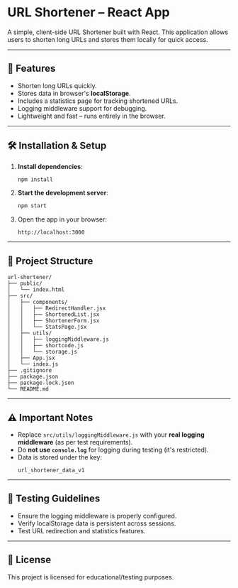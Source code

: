 # URL Shortener – React App

A simple, client-side URL Shortener built with React. This application allows users to shorten long URLs and stores them locally for quick access.

---

## 🚀 Features

- Shorten long URLs quickly.
- Stores data in browser's **localStorage**.
- Includes a statistics page for tracking shortened URLs.
- Logging middleware support for debugging.
- Lightweight and fast – runs entirely in the browser.

---

## 🛠️ Installation & Setup


1. **Install dependencies**:
   ```bash
   npm install
   ```

2. **Start the development server**:
   ```bash
   npm start
   ```

3. Open the app in your browser:
   ```
   http://localhost:3000
   ```

---

## 📂 Project Structure

```
url-shortener/
├── public/
│   └── index.html
├── src/
│   ├── components/
│   │   ├── RedirectHandler.jsx
│   │   ├── ShortenedList.jsx
│   │   ├── ShortenerForm.jsx
│   │   └── StatsPage.jsx
│   ├── utils/
│   │   ├── loggingMiddleware.js
│   │   ├── shortcode.js
│   │   └── storage.js
│   ├── App.jsx
│   └── index.js
├── .gitignore
├── package.json
├── package-lock.json
└── README.md
```

---

## ⚠️ Important Notes

- Replace `src/utils/loggingMiddleware.js` with your **real logging middleware** (as per test requirements).
- Do **not use `console.log`** for logging during testing (it's restricted).
- Data is stored under the key:
  ```
  url_shortener_data_v1
  ```

---

## 🧪 Testing Guidelines

- Ensure the logging middleware is properly configured.
- Verify localStorage data is persistent across sessions.
- Test URL redirection and statistics features.

---

## 📝 License

This project is licensed for educational/testing purposes.
